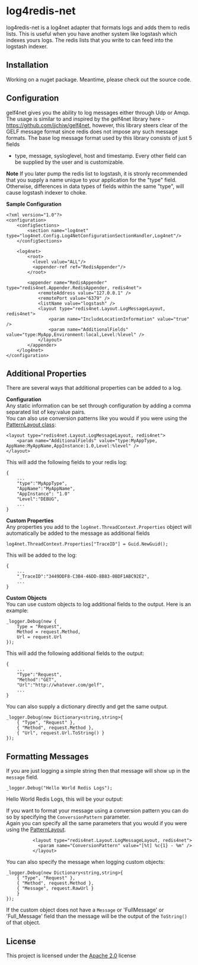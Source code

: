 # log4redis-net   
log4redis-net is a log4net adapter that formats logs and adds them to redis lists. This is useful when you have another system like logstash which indexes yours 
logs. The redis lists that you write to can feed into the logstash indexer.

## Installation

Working on a nuget package. Meantime, please check out the source code. 

## Configuration

gelf4net gives you the ability to log messages either through Udp or Amqp. The usage is similar to and inspired by the gelf4net library here - https://github.com/jjchiw/gelf4net, however, 
this library steers clear of the GELF message format since redis does not impose any such message formats. The base log message format used by this library consists of just 5 fields
- type, message, sysloglevel, host and timestamp. Every other field can be supplied by the user and is customizable. 

**Note**
If you later pump the redis list to logstash, it is stronly recommended that you supply a name unique to your application for the "type" field. Otherwise, differences in 
data types of fields within the same "type", will cause logstash indexer to choke.

**Sample Configuration**

```  
<?xml version="1.0"?>
<configuration>
	<configSections>
		<section name="log4net" type="log4net.Config.Log4NetConfigurationSectionHandler,Log4net"/>
	</configSections>

	<log4net>
		<root>
		  <level value="ALL"/>
		  <appender-ref ref="RedisAppender"/>
		</root>

		<appender name="RedisAppender" type="redis4net.Appender.RedisAppender, redis4net">
			<remoteAddress value="127.0.0.1" />
			<remotePort value="6379" />
			<listName value="logstash" />
			<layout type="redis4net.Layout.LogMessageLayout, redis4net">
				<param name="IncludeLocationInformation" value="true" />
				<param name="AdditionalFields" value="type:MyApp,Environment:local,Level:%level" />
			</layout>
		</appender>
	</log4net>
</configuration>
```  

## Additional Properties

There are several ways that additional properties can be added to a log.

**Configuration**  
Any static information can be set through configuration by adding a comma separated list of key:value pairs.  
You can also use conversion patterns like you would if you were using the [PatternLayout class][3]:

```  
<layout type="redis4net.Layout.LogMessageLayout, redis4net">
    <param name="AdditionalFields" value="type:MyAppType, AppName:MyAppName,AppInstance:1.0,Level:%level" />
</layout>
```  

This will add the following fields to your redis log:

```  
{
    ...
	"type":"MyAppType",
	"AppName":"MyAppName",
	"AppInstance": "1.0"
	"Level":"DEBUG",
	...
}
```  

**Custom Properties**  
Any properties you add to the `log4net.ThreadContext.Properties` object 
will automatically be added to the message as additional fields

```  
log4net.ThreadContext.Properties["TraceID"] = Guid.NewGuid();
```  

This will be added to the log:

```  
{
    ...
    "_TraceID":"3449DDF8-C3B4-46DD-8B83-0BDF1ABC92E2",
    ...
}
```  

**Custom Objects**  
You can use custom objects to log additional fields to the output. Here is an example:

```  
_logger.Debug(new {
    Type = "Request",
    Method = request.Method,
    Url = request.Url
});

```  

This will add the following additional fields to the output:

```  
{
    ...
    "Type":"Request",
    "Method":"GET",
    "Url":"http://whatever.com/gelf",
    ...
}
``` 

You can also supply a dictionary directly and get the same output. 

```  
_logger.Debug(new Dictionary<string,string>{
    { "Type", "Request" },
    { "Method", request.Method },
    { "Url", request.Url.ToString() }
});

```  

## Formatting Messages  
If you are just logging a simple string then that message will show up in the `message` field.

```  
_logger.Debug("Hello World Redis Logs");

```  

Hello World Redis Logs, this will be your output:

If you want to format your message using a conversion pattern you can do so by specifying the `ConversionPattern` parameter.  
Again you can specify all the same parameters that you would if you were using the [PatternLayout][3].

```  
		  <layout type="redis4net.Layout.LogMessageLayout, redis4net">
			<param name="ConversionPattern" value="[%t] %c{1} - %m" />
		  </layout>  
```  


You can also specify the message when logging custom objects:

```  
_logger.Debug(new Dictionary<string,string>{
    { "Type", "Request" },
    { "Method", request.Method },
    { "Message", request.RawUrl }
    }
});

``` 

If the custom object does not have a `Message` or 'FullMessage' or 'Full_Message' field than the message will be the 
output of the `ToString()` of that object.

## License
This project is licensed under the [Apache 2.0](2) license

[1]: https://github.com/jjchiw/gelf4net
[2]: http://www.apache.org/licenses/LICENSE-2.0.html
[3]: http://logging.apache.org/log4net/release/sdk/log4net.Layout.PatternLayout.html
